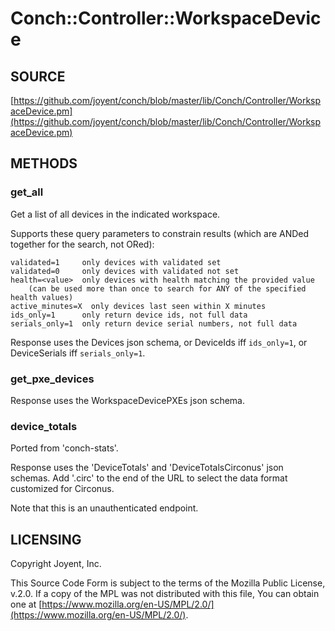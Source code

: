 # Conch::Controller::WorkspaceDevice

## SOURCE

[https://github.com/joyent/conch/blob/master/lib/Conch/Controller/WorkspaceDevice.pm](https://github.com/joyent/conch/blob/master/lib/Conch/Controller/WorkspaceDevice.pm)

## METHODS

### get\_all

Get a list of all devices in the indicated workspace.

Supports these query parameters to constrain results (which are ANDed together for the search,
not ORed):

```
validated=1     only devices with validated set
validated=0     only devices with validated not set
health=<value>  only devices with health matching the provided value
    (can be used more than once to search for ANY of the specified health values)
active_minutes=X  only devices last seen within X minutes
ids_only=1      only return device ids, not full data
serials_only=1  only return device serial numbers, not full data
```

Response uses the Devices json schema, or DeviceIds iff `ids_only=1`, or DeviceSerials iff
`serials_only=1`.

### get\_pxe\_devices

Response uses the WorkspaceDevicePXEs json schema.

### device\_totals

Ported from 'conch-stats'.

Response uses the 'DeviceTotals' and 'DeviceTotalsCirconus' json schemas.
Add '.circ' to the end of the URL to select the data format customized for Circonus.

Note that this is an unauthenticated endpoint.

## LICENSING

Copyright Joyent, Inc.

This Source Code Form is subject to the terms of the Mozilla Public License,
v.2.0. If a copy of the MPL was not distributed with this file, You can obtain
one at [https://www.mozilla.org/en-US/MPL/2.0/](https://www.mozilla.org/en-US/MPL/2.0/).
